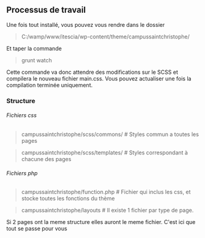 ## Processus de travail

Une fois tout installé, vous pouvez vous rendre dans le dossier 
> C:/wamp/www/itescia/wp-content/theme/campussaintchristophe/

Et taper la commande 
> grunt watch

Cette commande va donc attendre des modifications sur le SCSS et compilera le nouveau fichier main.css. Vous pouvez actualiser une fois la compilation terminée uniquement.

### Structure

###### Fichiers css

> campussaintchristophe/scss/commons/ # Styles commun a toutes les pages

> campussaintchristophe/scss/templates/ # Styles correspondant à chacune des pages

###### Fichiers php

> campussaintchristophe/function.php # Fichier qui inclus les css, et stocke toutes les fonctions du thème

> campussaintchristophe/layouts # Il existe 1 fichier par type de page. 


Si 2 pages ont la meme structure elles auront le meme fichier. C'est ici que tout se passe pour vous

